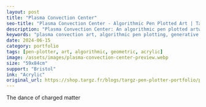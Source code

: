 ```yaml
---
layout: post
title: "Plasma Convection Center"
seo-title: "Plasma Convection Center - Algorithmic Pen Plotted Art | Targz"
description: "Plasma Convection Center: An algorithmic pen plotted artwork exploring charged matter dynamics through geometric patterns. 59x84cm acrylic on Bristol paper."
keywords: "plasma convection art, algorithmic pen plotting, generative geometric art, acrylic pen plot, bristol paper artwork, mathematical visualization"
date: 2024-06-15
category: portfolio
tags: [pen-plotter, art, algorithmic, geometric, acrylic]
image: /assets/images/plasma-convection-center-preview.webp
size: "59x84cm"
support: "Bristol"
ink: "Acrylic"
original_url: https://shop.targz.fr/blogs/targz-pen-plotter-portfolio/plasma-convection-center
---
```



The dance of charged matter

